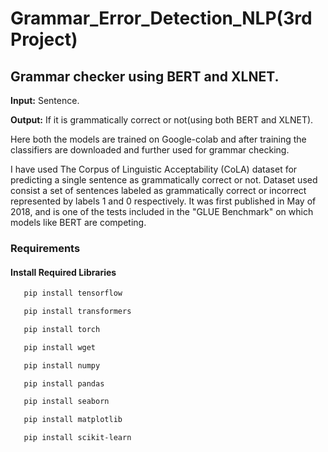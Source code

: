 # Grammar_Error_Detection_NLP(3rd Project)
## Grammar checker using BERT and XLNET.

**Input:** Sentence.

**Output:** If it is grammatically correct or not(using both BERT and XLNET).

Here both the models are trained on Google-colab and after training the classifiers are downloaded and further used for grammar checking. 

I have used The Corpus of Linguistic Acceptability (CoLA) dataset for predicting a single sentence as grammatically correct or not. Dataset used consist a set of sentences labeled as grammatically correct or incorrect represented by labels 1 and 0 respectively. It was first published in May of 2018, and is one of the tests included in the "GLUE Benchmark" on which models like BERT are competing.

### Requirements
#### Install Required Libraries

```bash
   pip install tensorflow
```
```bash
   pip install transformers
```
```bash
   pip install torch
```
```bash
   pip install wget
```
```bash
   pip install numpy 
```
```bash
   pip install pandas
```
```bash
   pip install seaborn
```
```bash
   pip install matplotlib
```
```bash
   pip install scikit-learn
```

